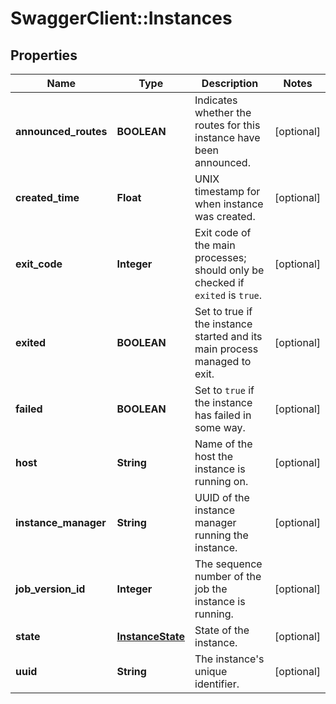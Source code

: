 # SwaggerClient::Instances

## Properties
Name | Type | Description | Notes
------------ | ------------- | ------------- | -------------
**announced_routes** | **BOOLEAN** | Indicates whether the routes for this instance have been announced. | [optional] 
**created_time** | **Float** | UNIX timestamp for when instance was created. | [optional] 
**exit_code** | **Integer** | Exit code of the main processes; should only be checked if `exited` is `true`. | [optional] 
**exited** | **BOOLEAN** | Set to true if the instance started and its main process managed to exit. | [optional] 
**failed** | **BOOLEAN** | Set to `true` if the instance has failed in some way. | [optional] 
**host** | **String** | Name of the host the instance is running on. | [optional] 
**instance_manager** | **String** | UUID of the instance manager running the instance. | [optional] 
**job_version_id** | **Integer** | The sequence number of the job the instance is running. | [optional] 
**state** | [**InstanceState**](InstanceState.md) | State of the instance. | [optional] 
**uuid** | **String** | The instance&#39;s unique identifier. | [optional] 


